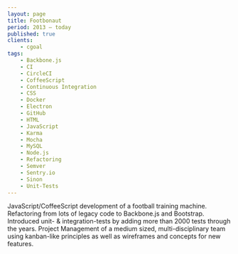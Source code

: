 ```yaml
---
layout: page
title: Footbonaut
period: 2013 – today
published: true
clients:
    - cgoal
tags:
    - Backbone.js
    - CI
    - CircleCI
    - CoffeeScript
    - Continuous Integration
    - CSS
    - Docker
    - Electron
    - GitHub
    - HTML
    - JavaScript
    - Karma
    - Mocha
    - MySQL
    - Node.js
    - Refactoring
    - Semver
    - Sentry.io
    - Sinon
    - Unit-Tests
---
```

JavaScript/CoffeeScript development of a football training machine. Refactoring from lots of legacy code to Backbone.js and Bootstrap. Introduced unit- & integration-tests by adding more than 2000 tests through the years.
Project Management of a medium sized, multi-disciplinary team using kanban-like principles as well as wireframes and concepts for new features.
